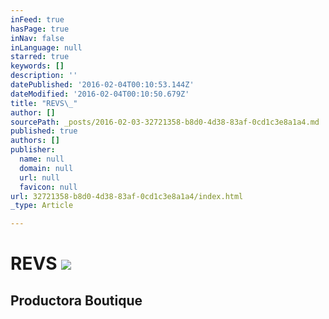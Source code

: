 ```yaml
---
inFeed: true
hasPage: true
inNav: false
inLanguage: null
starred: true
keywords: []
description: ''
datePublished: '2016-02-04T00:10:53.144Z'
dateModified: '2016-02-04T00:10:50.679Z'
title: "REVS\_"
author: []
sourcePath: _posts/2016-02-03-32721358-b8d0-4d38-83af-0cd1c3e8a1a4.md
published: true
authors: []
publisher:
  name: null
  domain: null
  url: null
  favicon: null
url: 32721358-b8d0-4d38-83af-0cd1c3e8a1a4/index.html
_type: Article

---
```

# REVS ![](https://the-grid-user-content.s3-us-west-2.amazonaws.com/81c88560-5091-452e-8476-53cd9da28f4f.png)

## Productora Boutique